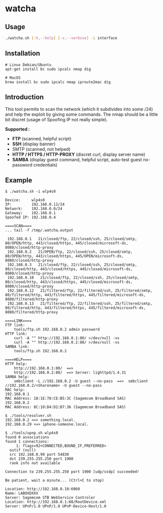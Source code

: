# watcha

## Usage

```bash
./watcha.sh [-h,--help] [-v,--verbose] -i interface
```

## Installation

```
# Linux Debian/Ubuntu
apt-get install bc sudo ipcalc nmap dig

# MacOS
brew install bc sudo ipcalc nmap iproute2mac dig
```

## Introduction

This tool permits to scan the network (which it subdivides into some /24) and help the exploit by giving some commands.
The nmap should be a little bit discret (usage of Spoofing IP not really simple).


**Supported :**

  - **FTP** (scanned, helpful script)
  - **SSH** (display banner)
  - SMTP (scanned, not helped)
  - **HTTP / HTTPS / HTTP-PROXY** (discret curl, display server name)
  - **SAMBA** (display guest command, helpful script, auto-test guest no-password credentials)


## Example

```
$ ./watcha.sh -i wlp4s0

Device:     wlp4s0
IP:         192.168.0.11/24
Network:    192.168.0.0/24
Gateway:    192.168.0.1
Spoofed IP: 192.168.0.4

====SCAN====
... tail -f /tmp/.watcha.output

 192.168.0.1   21/closed/ftp, 22/closed/ssh, 25/closed/smtp, 80/OPEN/http, 443/closed/https, 445/closed/microsoft-ds, 8080/closed/http-proxy
 192.168.0.2   21/OPEN/ftp, 22/closed/ssh, 25/closed/smtp, 80/OPEN/http, 443/closed/https, 445/OPEN/microsoft-ds, 8080/closed/http-proxy
 192.168.0.3   21/closed/ftp, 22/closed/ssh, 25/closed/smtp, 80/closed/http, 443/closed/https, 445/closed/microsoft-ds, 8080/closed/http-proxy
 192.168.0.10   21/closed/ftp, 22/closed/ssh, 25/closed/smtp, 80/closed/http, 443/closed/https, 445/closed/microsoft-ds, 8080/closed/http-proxy
 192.168.0.12   21/filtered/ftp, 22/filtered/ssh, 25/filtered/smtp, 80/filtered/http, 443/filtered/https, 445/filtered/microsoft-ds, 8080/filtered/http-proxy
 192.168.0.13   21/filtered/ftp, 22/filtered/ssh, 25/filtered/smtp, 80/filtered/http, 443/filtered/https, 445/filtered/microsoft-ds, 8080/filtered/http-proxy

====LINK====
FTP link:
    tools/ftp.sh 192.168.0.2 admin password
HTTP link:
    curl -A "" http://192.168.0.1:80/ >/dev/null -vs
    curl -A "" http://192.168.0.2:80/ >/dev/null -vs
SAMBA link:
    tools/ftp.sh 192.168.0.2

====HELP====
HTTP help:
    http://192.168.0.1:80/  ==> 
    http://192.168.0.2:80/  ==> Server: lighttpd/1.4.31
SAMBA help:
    smbclient -L //192.168.0.2 -U guest --no-pass  ==>  smbclient //192.168.0.2/<Sharename> -U guest --no-pass
MAC help:
192.168.0.1
MAC Address: 18:1E:78:CE:B5:3C (Sagemcom Broadband SAS)
192.168.0.2
MAC Address: 8C:10:D4:D2:D7:36 (Sagemcom Broadband SAS)
```

```
$ ./tools/resolver.sh
192.168.0.2 <=> something.local.
192.168.0.29 <=> iphone-someone.local.
```

```
$ ./tools/upnp.sh wlp4s0
found 0 associations
found 1 connections:
     1: flags=92<CONNECTED,BOUND_IF,PREFERRED>
  outif (null)
  src 192.168.0.99 port 54830
  dst 239.255.255.250 port 1900
  rank info not available

Connection to 239.255.255.250 port 1900 [udp/ssdp] succeeded!

Be patient, wait a minute... (Ctrl+C to stop)

Location: http://192.168.0.10:6060
Name: LABOXDXXX
Server: Sagemcom STB WebService Controler
Location: http://192.168.0.1:80/RootDevice.xml
Server: UPnP/1.0 UPnP/1.0 UPnP-Device-Host/1.0
```
